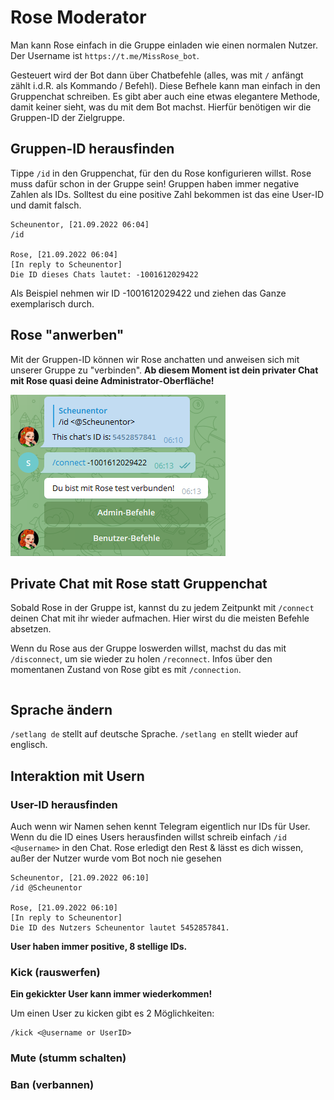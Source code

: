 # Rose Moderator

Man kann Rose einfach in die Gruppe einladen wie einen normalen Nutzer. Der Username ist `https://t.me/MissRose_bot`.

Gesteuert wird der Bot dann über Chatbefehle (alles, was mit `/` anfängt zählt i.d.R. als Kommando / Befehl). Diese Befhele kann man einfach in den Gruppenchat schreiben. Es gibt aber auch eine etwas elegantere Methode, damit keiner sieht, was du mit dem Bot machst. Hierfür benötigen wir die Gruppen-ID der Zielgruppe.

## Gruppen-ID herausfinden

Tippe `/id` in den Gruppenchat, für den du Rose konfigurieren willst. Rose muss dafür schon in der Gruppe sein! Gruppen haben immer negative Zahlen als IDs. Solltest du eine positive Zahl bekommen ist das eine User-ID und damit falsch.

```
Scheunentor, [21.09.2022 06:04]
/id

Rose, [21.09.2022 06:04]
[In reply to Scheunentor]
Die ID dieses Chats lautet: -1001612029422

```

Als Beispiel nehmen wir ID -1001612029422 und ziehen das Ganze exemplarisch durch.

## Rose "anwerben"

Mit der Gruppen-ID können wir Rose anchatten und anweisen sich mit unserer Gruppe zu "verbinden". **Ab diesem Moment ist dein privater Chat mit Rose quasi deine Administrator-Oberfläche!**


![Connect](connect.PNG)

## Private Chat mit Rose statt Gruppenchat

Sobald Rose in der Gruppe ist, kannst du zu jedem Zeitpunkt mit `/connect` deinen Chat mit ihr wieder aufmachen. Hier wirst du die meisten Befehle absetzen.

Wenn du Rose aus der Gruppe loswerden willst, machst du das mit `/disconnect`, um sie wieder zu holen `/reconnect`. Infos über den momentanen Zustand von Rose gibt es mit `/connection`.


```
```






## Sprache ändern

`/setlang de` stellt auf deutsche Sprache. `/setlang en` stellt wieder auf englisch.

## Interaktion mit Usern

### User-ID herausfinden

Auch wenn wir Namen sehen kennt Telegram eigentlich nur IDs für User. Wenn du die ID eines Users herausfinden willst schreib einfach `/id <@username>` in den Chat. Rose erledigt den Rest & lässt es dich wissen, außer der Nutzer wurde vom Bot noch nie gesehen

```
Scheunentor, [21.09.2022 06:10]
/id @Scheunentor

Rose, [21.09.2022 06:10]
[In reply to Scheunentor]
Die ID des Nutzers Scheunentor lautet 5452857841.
```

**User haben immer positive, 8 stellige IDs.**

### Kick (rauswerfen)

**Ein gekickter User kann immer wiederkommen!**

Um einen User zu kicken gibt es 2 Möglichkeiten:

```
/kick <@username or UserID>
```
### Mute (stumm schalten)
### Ban (verbannen)

